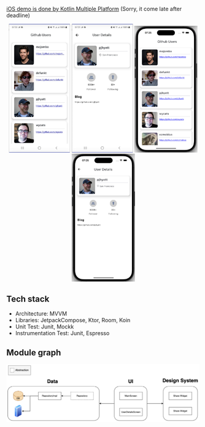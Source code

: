 [iOS demo is done by Kotlin Multiple Platform](https://github.com/viethoa/kmp-githubadmin) (Sorry, it come late after deadline)
<p style="text-align: center;">
  <img src="images/android-2.jpg" width="160"/>
  <img src="images/android-1.jpg" width="160"/>
  <img src="images/ios-1.jpg" width="165"/>
  <img src="images/ios-2.jpg" width="165"/>
</p>

Tech stack
-----
- Architecture: MVVM
- Libraries: JetpackCompose, Ktor, Room, Koin
- Unit Test: Junit, Mockk
- Instrumentation Test: Junit, Espresso

Module graph
-----
![compose](/images/module-graph.png)
